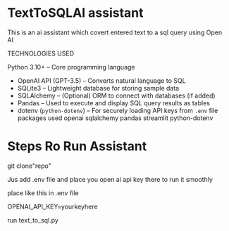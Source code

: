 # TextToSQLAI assistant
This is an ai assistant which covert entered text to a sql query using Open AI 

TECHNOLOGIES USED

Python 3.10+ – Core programming language
- OpenAI API (GPT-3.5) – Converts natural language to SQL
- SQLite3 – Lightweight database for storing sample data
- SQLAlchemy – (Optional) ORM to connect with databases (if added)
- Pandas – Used to execute and display SQL query results as tables
- dotenv (`python-dotenv`) – For securely loading API keys from `.env` file
packages used    openai sqlalchemy pandas streamlit python-dotenv

# Steps Ro Run Assistant

git clone"repo"

Jus add .env file and place you open ai api key there to run it smoothly

place like this in .env file

OPENAI_API_KEY=yourkeyhere

run text_to_sql.py

